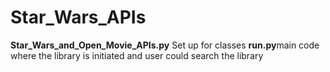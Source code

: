 # Star_Wars_APIs

**Star_Wars_and_Open_Movie_APIs.py** Set up for classes
**run.py**main code where the library is initiated and user could search the library
